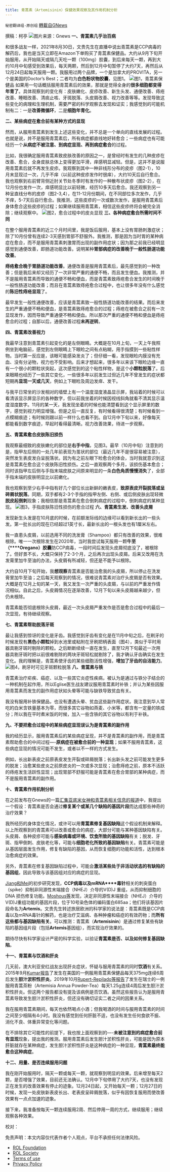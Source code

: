 ```yaml
---
title: 青蒿素（Artemisinin）保健效果观察及其作用机制分析
---
```

`秘密翻译组-原创组` [轉載自GNews](https://gnews.org/zh-hans/1799535/)

撰稿：柯亭
![](https://assets.gnews.org/wp-content/uploads/2021/12/1_3-scaled.jpg)图片来源：Gnews
**一、青蒿素几乎治百病**

和很多战友一样，2021年8月30日，文贵先生在直播中说出青蒿素是CCP病毒的解药后，我也是当天立即在Amazon下单购买了青蒿素保健品。大约从9月下旬开始服用，从开始隔天或隔几天吃一颗（100mg）胶囊，到后来每天一颗，再到大约10月中旬感受到效果后，每天两颗，然后到12月中旬暂停了大约7天，再然后从12月24日起每天服用一颗。我服用过两个品牌，一个是加拿大的PROVITA，另一个是美国的Doctor’s Best；二者均为**白色粉状物胶囊**，见图1。
![](https://assets.gnews.org/wp-content/uploads/2021/12/1_1_1.jpg)图1，青蒿素保健品
如果用一句话概括服用青蒿素后的效果，那就是觉得全身的**很多细胞都变得年青了**。具体观察到的变化有：皮肤嫩化、皮疹改善、新生头发、通便改善、痔疮改善、睡眠改善、清痰止咳、牙斑脱落、头皮屑改善、视力改善等等。发现导致这些变化的病理和生理机制，需要严密的科学观察去发现和证实；我感觉到的可能机制有二：一是**改善微循环**，二是**细胞年青化**。

**二、某些病症在愈合前有某种方式的显现**

然而，从服用青蒿素到发生上述这些变化，并不总是一个单向的直线发展的过程。也就是说，并不是服用青蒿素后，所有病症都直线地好转愈合；一些病症也有可能经历一个**从病症不被注意、到病症显现、再到病症愈合**的过程。

比如，我很确定服用青蒿素致皮肤改善的原因之一，是曾经时有发生的几种皮疹在改善、愈合，全身皮肤总体上变得更加平滑，痒感明显减轻。但是，这并不是说服用青蒿素后就不再发生皮疹。我观察到其中一种非线形分布的皮疹（图2-1），10月末显现过一次，几乎不痒（以前这种皮疹发作时很痒），大约10天后自行愈合。我也观察到右前臂背侧近肘关节处冬季时有发作的一种散布状皮疹（图2-2），在12月份也发作一次，痒感明显比以前轻微，经历10多天后愈合。我还观察到另一种呈直线分布的皮疹（图2-3,4），在11-12月份期间，在不同部位多次发作，几乎不痒，5-7天后自行愈合。我推测，这些皮疹的一次或数次发作，是服用青蒿素后身体愈合这些皮疹的过程；如果继续服用青蒿素，相信这些皮疹终将会被完全消除；继续观察中。
![](https://assets.gnews.org/wp-content/uploads/2021/12/1_2_-scaled.jpg)图2，愈合过程中的皮炎显现
**三、各种病症愈合所需时间不同**

在整个服用青蒿素的近三个月时间里，我是饭后服用，基本上没有胃肠刺激症状；除了10月份曾有连续2-3天感到胃部不舒服外。我推测，那是因为当时胃的某种病症在愈合，而不是服用青蒿素刺激胃而出现的副作用症状；因为那之前我已经明显感觉到通便改善，即肠道功能改善。说明某种**胃部病症的改善晚于一般性肠道功能改善**。

**痔疮愈合晚于胃肠道功能改善**。通便改善是服用青蒿素后，最先感觉到的一种改善；但是我后来却又经历了一次非常严重的通便不畅，而且发生便血。我推测，并不是服用青蒿素而导致的通便不畅和便血，而是青蒿素致痔疮愈合发生的时间晚于一般性肠道功能改善；而且在青蒿素致痔疮愈合过程中，也让很多年没有什么感觉的**陈旧性痔疮显现**了。

最早发生一般性通便改善，应该是青蒿素致一般性肠道功能改善的结果。而后来发生的严重通便不畅和便血，是青蒿素致痔疮愈合的过程；痔疮在被愈合之前有一次显现发作，因而导致严重通便不畅和便血。所以那次严重的通便不畅和便血是痔疮愈合的过程；自那以后，通便改善过程**未再逆转**。

**四、青蒿素改善视力**

我最早注意到青蒿素引起变化的是左侧眼睛。大概是在10月上旬，一天上午我照例坐到电脑前，感觉到左侧眼睛上下眼睑之间有点粘糊，用手指摸到一些粘性样物。当时第一反应是，该眼可能感染发炎了；但仔细一看，发现眼睑内膜没有充血、没有分泌物，视力也不受影响。后来才想起来，很多年以来该下眼睑边缘一直有一个很小的颗粒状突起，这次感觉到的这个粘性样物，是这个**小颗粒脱落**了。后来眼睛也经历了一些其它变化，一些很多年以前发生过但近几年不曾发生的症状都短期再**显现一天或几天**，例如上下眼睑及周边发痒、发干。

与我平日常坐的沙发相对的墙壁上有一个温度湿度液晶显示屏，我站着的时候可以看清该显示屏显示的各种数字，但以前我坐着的时候因视线斜角就看不清其显示温度湿度数字。11月的某一天，我发现坐着的时候也能清楚看到这个显示屏里的数字，感觉到视力明显增强。但是之后一直反复，有时候看得很清楚；有时候看到一点模糊痕迹；有时候则跟以前一样什么也看不到。自12月中下旬以来，好像每天都能看到数字痕迹，早起时看得最清晰。视力改善效果，待进一步观察。

**五、青蒿素愈合皮肤陈旧损伤**

我观察最细致的皮肤嫩化的部位是**右手中指**，见图3。最早（10月中旬）注意到的是，指甲左后侧的一处几年前表现为茧状的部位（最近几年不是很容易被注意），突然发生表皮发白呈脱落状。因为有之前左眼下睑愈合的体会，当时我就意识到这是青蒿素在愈合这个皮肤陈旧性损伤。之后一直观察两个多月，该损伤基本愈合；同时该指甲左后侧与手指末端皮肤之间原来明显的一条**白色角质慢慢消失**了，全部手指末端的皮肤明显比以前嫩化。

我也观察到至少右手中指有好几个部位长出新鲜的嫩表皮，**致原表皮开裂脱落或呈碎屑状脱落**。同期，双手都有2-3个手指的指甲左侧、右侧、或后侧皮肤出现轻微**脱皮起倒刺**现象；我相信那是青蒿素在愈合倒刺病症的过程中，倒刺病症的某种显现。
![](https://assets.gnews.org/wp-content/uploads/2021/12/1_3-scaled.jpg)图3，手指皮肤陈旧性损伤的愈合过程
**六、青蒿素生发、改善头皮屑**

发现新生头发是在10月底的时候，在前额发际线的边缘可以看到新长出的一些头发。第一批长出的现在已经超过1英寸长，最新长出的一根头发也有1厘米左右。

我一直患头皮屑，以前选用不同的洗发膏（Shampoo）都只有改善的效果，很难根除。唯一一次根除发生在2020年，当时我尝试每天服用一颗**牛至（****Oregano）胶囊**防CCP病毒，一段时间后发现头皮屑彻底没了，被根除了。但好景不长，大概只保持了2-3个月，之后再次出现头皮屑。后来又改用在洗发膏里加牛至油的办法，头皮屑有所减轻，但还是不能予以根除。

大约自10月下旬开始，我**想观察**青蒿素是否能治愈我的头皮屑，所以停止在洗发膏里加牛至油；之后每天观察到的情况，很难说青蒿素对治疗头皮屑是否有效果。大概是在12月上旬的某一天，我又发生一次严重的头皮屑，与以前的严重发作情况相似。自此之后，头皮屑情况在逐渐改善，12月下旬以来头皮屑越来越少，但仍未根除。

青蒿素能否彻底根除头皮屑，最近一次头皮屑严重发作是否是愈合过程中的最后一次显现，有待继续观察。

**七、青蒿素帮助脱落牙斑**

最让我感到惊讶的变化是牙齿。我感觉到牙齿有变化是在11月中旬之后，在刷牙的时候发现有**黑色小颗粒**掉到水池里或粘附在牙刷把柄表面（图4），类似于平时用器具剔牙斑时剔除的颗粒。之后断断续续一直在发生，直至12月下旬最近一次用器具剔牙斑时把以前很难剔除的两块牙斑轻松就剔除了，我才确认牙齿确实在发生变化。我的理解是，青蒿素使牙齿的某些细胞活性增强，**增加了牙齿的自洁能力**。
![](https://assets.gnews.org/wp-content/uploads/2021/12/1_4-scaled.jpg)图4，刷牙时可见牙斑颗粒脱落
**八、青蒿素与铁**

青蒿素治疗疟疾、癌症、以及一些其它炎症性疾病，被认为是通过与铁分子结合的一种机制在起作用，所以Eglise医生战友建议服用青蒿素时补铁；并认为某些因服用青蒿素而发生的副作用症状如头晕等可能与缺铁导致贫血有关。

我没有服用补铁保健品，也没有遭遇头晕、贫血这些副作用症状。我注意到华人常吃的白米含铁量基本为零，而很多其它谷物如燕麦、小米等，都含有一定量的铁成分；所以我在平时煮米饭的时候，加入一些含铁的其它谷物以有利于补铁。

**九、不要把愈合过程中的某些病症显现误认为是青蒿素的副作用**

我的经历显示，服用青蒿素后的某些病症呈现，并不是青蒿素的副作用，而是青蒿素帮助愈合的中间过程—-**原病症在被愈合前的一种显现**；如果不服用青蒿素，这些病症显现的情况可能不发生，或者以不一样的方式发生。

例如，长出新表皮之前原表皮发生开裂或碎屑脱落；长出新头发之前可能发生更多的脱发；治愈某些皮炎之前原皮炎的一次或多次显现；治愈痔疮之前，原本不活跃的痔疮发生活跃性显现；出现胃部不舒服可能是青蒿素在愈合胃部的某种病症，而不是服用青蒿素的副作用。

**十、青蒿素作用机制分析**

在之前发布在Gnews的一篇[汇集亚底米女神和青蒿素相关信息的报道](https://gnews.org/zh-hans/1715204/)中，我提出一个假设：青蒿素是否会通过**修复某个或某几个缺陷的基因片段**而达成那些神奇的治疗效果？

我所经历的身体变化情况，或许可以用**青蒿素修复基因缺陷**这个假设机制来解释。以上所观察到的青蒿素可以改善或愈合的病症，大部分可能与某种基因缺陷有关。头皮屑、各种皮疹可能与**感染病毒或环境、饮食所致的基因缺陷**有关；脱发、牙斑、指甲倒刺、皮肤老化等，可能与**细胞老化所致的基因缺陷**有关。青蒿素可能是从基因层面发生作用，修复有缺陷的基因，从而恢复细胞的功能和活性，达到根本治愈病症的效果。

另外，青蒿素在修复基因缺陷过程中，可能会**激活某些处于非活动状态的有缺陷的基因组**，因此导致与该基因组对应的病症的显现。

[Jiang和Mei](https://www.mdpi.com/1999-4915/13/10/2056)的初步研究发现，**CCP****病毒以及****mRNA****毒针**相关的刺突蛋白（spike）抑制非同源性末端接合（NHEJ）介导的V(D)J 重组，从而抑制细胞的 DNA 损伤修复功能。[Moshous等](https://www.sciencedirect.com/science/article/pii/S0092867401003099)发现，决定非同源性末端接合（NHEJ）介导的V(D)J重组功能的基因片段，位于10号染色体的编码蛋白685aa；他们将该基因片段命名为**Artemis**。文贵先生转述旅居欧洲的科学家的说法是：青蒿素既是CCP病毒以及mRNA毒针的解药，也是治疗艾滋病、各种肿瘤和癌症的有效药物；而**所有这些都与基因缺陷有关**。可以推测：青蒿素（**Artemisinin**）是通过修复某些有缺陷的基因组片段（包括**Artemis**基因组），而实现治疗效果的。

期待尽快有科学家设计严密的科学实验，以验证**青蒿素是否、以及如何修复基因缺陷**。

**十一、青蒿素与饮酒和肝炎**

几天前，澳大利亚安红战友出现肝炎症状，怀疑与服用青蒿素的同时**饮酒**有关系。2015年9月[Kumar报告](https://aasldpubs.onlinelibrary.wiley.com/doi/10.1002/hep.27900)了发生在美国的一例服用青蒿素保健品每天375mg连续6周后发生**胆汁淤积性肝炎**。2019年10月[Rupert-Repilado等报告](https://www.frontiersin.org/articles/10.3389/fmed.2019.00221/full)了发生在瑞士的一例服用青蒿茶粉（Artemisia Annua Powder-Tea）每天1.25g连续4周后发生胆汁淤积性肝炎。但这两个报告都没有提及该病例是否饮酒。虽然这些报告认为是服用青蒿素导致发生胆汁淤积性肝炎，但还没有确切证实二者之间的因果关系。

我在服用青蒿素期间，每天也依然喝点小酒；但我喝酒的时间与服用青蒿素的时间之间至少相隔有4小时。我没有感觉到任何肝脏不适，也没有发生任何食欲不振、消化不良、体重异常变化等问题。

在不排除其它可能性的前提下，我也按上面观察到的—-**未被注意到的病症愈合前有显现**现象，提出我的推测。服用青蒿素后发生胆汁淤积性肝炎，可能是因为原本肝脏就存在某种病症，发生胆汁淤积性肝炎是这种病症的一种显现，**青蒿素最终能愈合这种病症**。

**十二、用量、是否连续服用问题**

我在刚开始服用时，隔天一颗或每天一颗，就观察到明显的效果。后来增至每天2颗，是否增强了效果，目前还无法确认。12月中下旬停用了大约7天，也没有发现正在发生的改善效果有停止的迹象。12月24日起，又开始每天一颗；12月27日的时候，发现一处皮肤新表皮长出、老表皮呈碎屑脱落，似乎有因恢复服用而使改善效果有一点点加速的迹象。

接下来，我准备按每天一颗连续服用2周、然后停用一周的方式，继续服用；继续观察各种效果。

校对：

 

免责声明：本文内容仅代表作者个人观点，平台不承担任何法律风险。

- [ROL Foundation](https://rolfoundation.org/)
- [ROL Society](https://rolsociety.org/)
- [Terms of use](https://gnews.org/terms-of-use-3/)
- [Privacy Policy](https://gnews.org/privacy-policy/)
